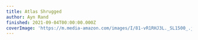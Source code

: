 ```yaml
---
title: Atlas Shrugged
author: Ayn Rand
finished: 2021-09-04T00:00:00.000Z
coverImage: 'https://m.media-amazon.com/images/I/81-vR1RHJ3L._SL1500_.jpg'
---
```

